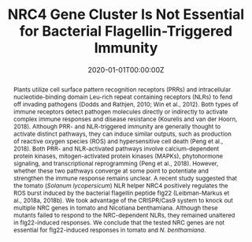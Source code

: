 ---
title: "NRC4 Gene Cluster Is Not Essential for Bacterial Flagellin-Triggered Immunity"
authors:

- Chih-Hang Wu
- Hiroaki Adachi
- Juan Carlos De la Concepcion
- admin
- Vladimir Nekrasov
- Sophien Kamoun

author_notes:
# - "Equal contribution"
# - "Equal contribution"
date: "2020-01-01T00:00:00Z"
doi: "https://doi.org/10.1104/pp.19.00859"

# Schedule page publish date (NOT publication's date).
publishDate: "2017-04-01T00:00:00Z"

# Publication type.
# Legend: 0 = Uncategorized; 1 = Conference paper; 2 = Journal article;
# 3 = Preprint / Working Paper; 4 = Report; 5 = Book; 6 = Book section;
# 7 = Thesis; 8 = Patent
publication_types: ["2"]

# Publication name and optional abbreviated publication name.
publication: "*Plant Physiology*, 182 (1), 455–459"
publication_short: ""

abstract: Plants utilize cell surface pattern recognition receptors (PRRs) and intracellular nucleotide-binding domain Leu-rich repeat containing receptors (NLRs) to fend off invading pathogens (Dodds and Rathjen, 2010; Win et al., 2012). Both types of immune receptors detect pathogen molecules directly or indirectly to activate complex immune responses and disease resistance (Kourelis and van der Hoorn, 2018). Although PRR- and NLR-triggered immunity are generally thought to activate distinct pathways, they can induce similar outputs, such as production of reactive oxygen species (ROS) and hypersensitive cell death (Peng et al., 2018). Both PRR- and NLR-activated pathways involve calcium-dependent protein kinases, mitogen-activated protein kinases (MAPKs), phytohormone signaling, and transcriptional reprogramming (Peng et al., 2018). However, whether these two pathways converge at some point to potentiate and strengthen the immune response remains unclear. A recent study suggested that the tomato (*Solanum lycopersicum*) NLR helper NRC4 positively regulates the ROS burst induced by the bacterial flagellin peptide flg22 (Leibman-Markus et al., 2018a, 2018b). We took advantage of the CRISPR/Cas9 system to knock out multiple NRC genes in tomato and Nicotiana benthamiana. Although these mutants failed to respond to the NRC-dependent NLRs, they remained unaltered in flg22-induced responses. We conclude that the tested NRC genes are not essential for flg22-induced responses in tomato and *N. benthamiana*.

# Summary. An optional shortened abstract.
# summary: Lorem ipsum dolor sit amet, consectetur adipiscing elit. Duis posuere tellus ac convallis placerat. Proin tincidunt magna sed ex sollicitudin condimentum.

# links:
# - name: ""
#   url: ""
url_pdf: "https://academic.oup.com/plphys/article-pdf/182/1/455/37277196/plphys\_v182\_1\_455.pdf"
# url_code: ''
# url_dataset: ''
# url_poster: ''
# url_project: ''
# url_slides: ''
# url_source: ''
# url_video: ''

ags:
- Source Themes
featured: true

# Featured image
# To use, add an image named `featured.jpg/png` to your page's folder. 
image:
  caption: ''
  focal_point: ""

# Associated Projects (optional).
#   Associate this publication with one or more of your projects.
#   Simply enter your project's folder or file name without extension.
#   E.g. `internal-project` references `content/project/internal-project/index.md`.
#   Otherwise, set `projects: []`.
projects: []

# Slides (optional).
#   Associate this publication with Markdown slides.
#   Simply enter your slide deck's filename without extension.
#   E.g. `slides: "example"` references `content/slides/example/index.md`.
#   Otherwise, set `slides: ""`.
# slides: example
---